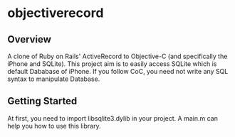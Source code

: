 objectiverecord
===============

Overview
----------


A clone of Ruby on Rails&#39; ActiveRecord to Objective-C (and specifically the iPhone and SQLite). 
This project aim is to easily access SQLite which is default Dababase of iPhone. 
If you follow CoC, you need not write any SQL syntax to manipulate Database. 

Getting Started
----------

At first, you need to import libsqlite3.dylib in your project. A main.m can help you how to use this library. 

